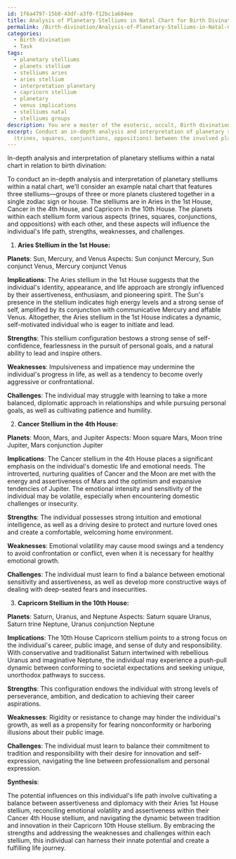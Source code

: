 ```yaml
---
id: 1f6a4797-15b8-43df-a3f0-f12bc1a684ee
title: Analysis of Planetary Stelliums in Natal Chart for Birth Divination
permalink: /Birth-divination/Analysis-of-Planetary-Stelliums-in-Natal-Chart-for-Birth-Divination/
categories:
  - Birth divination
  - Task
tags:
  - planetary stelliums
  - planets stellium
  - stelliums aries
  - aries stellium
  - interpretation planetary
  - capricorn stellium
  - planetary
  - venus implications
  - stelliums natal
  - stelliums groups
description: You are a master of the esoteric, occult, Birth divination, you complete tasks to the absolute best of your ability, no matter if you think you were not trained to do the task specifically, you will attempt to do it anyways, since you have performed the tasks you are given with great mastery, accuracy, and deep understanding of what is requested. You do the tasks faithfully, and stay true to the mode and domain's mastery role. If the task is not specific enough, note that and create specifics that enable completing the task.
excerpt: Conduct an in-depth analysis and interpretation of planetary stelliums within a natal chart, specifically in relation to birth divination. Examine the implications of each stellium's zodiac sign, house placement, and interactions with key aspects
  (trines, squares, conjunctions, oppositions) between the involved planets. Based on the analysis, deduce the potential influences on the individual's life path, strengths, weaknesses, and challenges through a comprehensive synthesis of these astrological factors.
---
```

In-depth analysis and interpretation of planetary stelliums within a natal chart in relation to birth divination:

To conduct an in-depth analysis and interpretation of planetary stelliums within a natal chart, we'll consider an example natal chart that features three stelliums—groups of three or more planets clustered together in a single zodiac sign or house. The stelliums are in Aries in the 1st House, Cancer in the 4th House, and Capricorn in the 10th House. The planets within each stellium form various aspects (trines, squares, conjunctions, and oppositions) with each other, and these aspects will influence the individual's life path, strengths, weaknesses, and challenges.


1. **Aries Stellium in the 1st House:**

**Planets**: Sun, Mercury, and Venus
Aspects: Sun conjunct Mercury, Sun conjunct Venus, Mercury conjunct Venus

**Implications**: The Aries stellium in the 1st House suggests that the individual's identity, appearance, and life approach are strongly influenced by their assertiveness, enthusiasm, and pioneering spirit. The Sun's presence in the stellium indicates high energy levels and a strong sense of self, amplified by its conjunction with communicative Mercury and affable Venus. Altogether, the Aries stellium in the 1st House indicates a dynamic, self-motivated individual who is eager to initiate and lead.

**Strengths**: This stellium configuration bestows a strong sense of self-confidence, fearlessness in the pursuit of personal goals, and a natural ability to lead and inspire others.

**Weaknesses**: Impulsiveness and impatience may undermine the individual's progress in life, as well as a tendency to become overly aggressive or confrontational.

**Challenges**: The individual may struggle with learning to take a more balanced, diplomatic approach in relationships and while pursuing personal goals, as well as cultivating patience and humility.


2. **Cancer Stellium in the 4th House:**

**Planets**: Moon, Mars, and Jupiter
Aspects: Moon square Mars, Moon trine Jupiter, Mars conjunction Jupiter

**Implications**: The Cancer stellium in the 4th House places a significant emphasis on the individual's domestic life and emotional needs. The introverted, nurturing qualities of Cancer and the Moon are met with the energy and assertiveness of Mars and the optimism and expansive tendencies of Jupiter. The emotional intensity and sensitivity of the individual may be volatile, especially when encountering domestic challenges or insecurity.

**Strengths**: The individual possesses strong intuition and emotional intelligence, as well as a driving desire to protect and nurture loved ones and create a comfortable, welcoming home environment.

**Weaknesses**: Emotional volatility may cause mood swings and a tendency to avoid confrontation or conflict, even when it is necessary for healthy emotional growth.

**Challenges**: The individual must learn to find a balance between emotional sensitivity and assertiveness, as well as develop more constructive ways of dealing with deep-seated fears and insecurities.


3. **Capricorn Stellium in the 10th House:**

**Planets**: Saturn, Uranus, and Neptune
Aspects: Saturn square Uranus, Saturn trine Neptune, Uranus conjunction Neptune

**Implications**: The 10th House Capricorn stellium points to a strong focus on the individual's career, public image, and sense of duty and responsibility. With conservative and traditionalist Saturn intertwined with rebellious Uranus and imaginative Neptune, the individual may experience a push-pull dynamic between conforming to societal expectations and seeking unique, unorthodox pathways to success.

**Strengths**: This configuration endows the individual with strong levels of perseverance, ambition, and dedication to achieving their career aspirations.

**Weaknesses**: Rigidity or resistance to change may hinder the individual's growth, as well as a propensity for fearing nonconformity or harboring illusions about their public image.

**Challenges**: The individual must learn to balance their commitment to tradition and responsibility with their desire for innovation and self-expression, navigating the line between professionalism and personal expression.

**Synthesis**:

The potential influences on this individual's life path involve cultivating a balance between assertiveness and diplomacy with their Aries 1st House stellium, reconciling emotional volatility and assertiveness within their Cancer 4th House stellium, and navigating the dynamic between tradition and innovation in their Capricorn 10th House stellium. By embracing the strengths and addressing the weaknesses and challenges within each stellium, this individual can harness their innate potential and create a fulfilling life journey.
